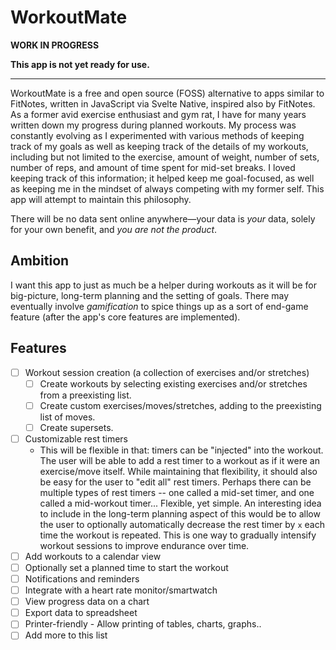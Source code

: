 # WorkoutMate

**WORK IN PROGRESS**

**This app is not yet ready for use.**

------------

WorkoutMate is a free and open source (FOSS) alternative to apps similar to FitNotes, written in JavaScript via Svelte Native, inspired also by FitNotes.
As a former avid exercise enthusiast and gym rat, I have for many years written down my progress during planned workouts. My process was constantly evolving
as I experimented with various methods of keeping track of my goals as well as keeping track of the details of my workouts, including but not limited to the
exercise, amount of weight, number of sets, number of reps, and amount of time spent for mid-set breaks. I loved keeping track of this information; it helped
keep me goal-focused, as well as keeping me in the mindset of always competing with my former self. This app will attempt to maintain this philosophy.

There will be no data sent online anywhere—your data is _your_ data, solely for your own benefit, and _you are not the product_.

## Ambition

I want this app to just as much be a helper during workouts as it will be for big-picture, long-term planning and the setting of goals. There may eventually
involve _gamification_ to spice things up as a sort of end-game feature (after the app's core features are implemented). 

## Features

- [ ] Workout session creation (a collection of exercises and/or stretches)
  - [ ] Create workouts by selecting existing exercises and/or stretches from a preexisting list.
  - [ ] Create custom exercises/moves/stretches, adding to the preexisting list of moves.
  - [ ] Create supersets.
- [ ] Customizable rest timers
  - This will be flexible in that: timers can be "injected" into the workout. The user will be able to add a rest timer to a workout as if it were an
  exercise/move itself. While maintaining that flexibility, it should also be easy for the user to "edit all" rest timers. Perhaps there can be multiple
  types of rest timers -- one called a mid-set timer, and one called a mid-workout timer... Flexible, yet simple. An interesting idea to include in the
  long-term planning aspect of this would be to allow the user to optionally automatically decrease the rest timer by `x` each time the workout is repeated.
  This is one way to gradually intensify workout sessions to improve endurance over time.
- [ ] Add workouts to a calendar view
- [ ] Optionally set a planned time to start the workout
- [ ] Notifications and reminders
- [ ] Integrate with a heart rate monitor/smartwatch
- [ ] View progress data on a chart
- [ ] Export data to spreadsheet
- [ ] Printer-friendly - Allow printing of tables, charts, graphs..
- [ ] Add more to this list
